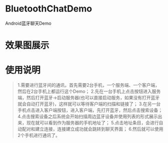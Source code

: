 # BluetoothChatDemo
Android蓝牙聊天Demo

# 效果图展示

# 使用说明
> 1.需要进行蓝牙间的通讯，首先需要2台手机，一个服务端、一个客户端，然后在2台手机上都运行这个Demo；
> 2.先在一台手机上点击按钮进入服务端，然后打开蓝牙->启动服务器(也可以直接启动服务，如果没有打开蓝牙就会自动打开蓝牙)，这样就可以等待客户端的扫描和链接了；
> 3.在另一台手机点击进入客户端按钮，进入客户端，先打开蓝牙，然后点击搜索设备；
> 4.点击搜索设备之后系统会开始扫描周边蓝牙设备并使用列表的形式展示出来，现在就可以看到作为服务器的手机地址了；
> 5.点击地址条目，会进行自动配对和建立连接，连接建立成功就会跳转到聊天界面；
> 6.然后就可以使用2个手机进行通讯了。
